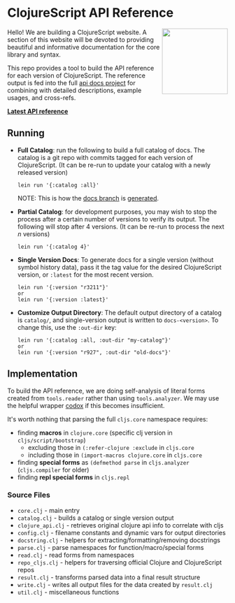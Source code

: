 # ClojureScript API Reference
<img align="right" width="150" src="https://raw.githubusercontent.com/cljsinfo/cljs.info/master/00-scrap/cljs_logo_v10-01.png">

Hello! We are building a ClojureScript website. A section of this website will
be devoted to providing beautiful and informative documentation for the core
library and syntax.

This repo provides a tool to build the API reference for each version of
ClojureScript. The reference output is fed into the full [api docs
project](https://github.com/cljsinfo/api-docs) for combining with detailed
descriptions, example usages, and cross-refs.

__[Latest API reference](https://github.com/cljsinfo/api-refs/tree/docs)__

## Running

- __Full Catalog__: run the following to build a full catalog of docs. The
  catalog is a git repo with commits tagged for each version of ClojureScript.
  (It can be re-run to update your catalog with a newly released version)

    ```
    lein run '{:catalog :all}'
    ```

  NOTE: This is how the [docs branch](https://github.com/cljsinfo/api-refs/tree/docs)
  is [generated](script/build-publish.sh).


- __Partial Catalog__: for development purposes, you may wish to stop the
  process after a certain number of versions to verify its output.  The
  following will stop after 4 versions. (It can be re-run to process the next
  _n_ versions)

    ```
    lein run '{:catalog 4}'
    ```

- __Single Version Docs__: To generate docs for a single version (without symbol history data),
  pass it the tag value for the desired ClojureScript version, or `:latest` for the most recent
  version.

    ```
    lein run '{:version "r3211"}'
    or
    lein run '{:version :latest}'
    ```

- __Customize Output Directory__: The default output directory of a catalog is
  `catalog/`, and single-version output is written to `docs-<version>`.  To
  change this, use the `:out-dir` key:

    ```
    lein run '{:catalog :all, :out-dir "my-catalog"}'
    or
    lein run '{:version "r927", :out-dir "old-docs"}'
    ```

## Implementation

To build the API reference, we are doing self-analysis of literal forms created
from `tools.reader` rather than using `tools.analyzer`. We may use the helpful
wrapper [codox] if this becomes insufficient.

It's worth nothing that parsing the full `cljs.core` namespace requires:

- finding __macros__ in `clojure.core` (specific clj version in `cljs/script/bootstrap`)
    - excluding those in `(:refer-clojure :exclude` in `cljs.core`
    - including those in `(import-macros clojure.core` in `cljs.core`
- finding __special forms__ as `(defmethod parse` in `cljs.analyzer` (`cljs.compiler` for older)
- finding __repl special forms__ in `cljs.repl`

### Source Files

- `core.clj` - main entry
- `catalog.clj` - builds a catalog or single version output
- `clojure_api.clj` - retrieves original clojure api info to correlate with cljs
- `config.clj` - filename constants and dynamic vars for output directories
- `docstring.clj` - helpers for extracting/formatting/removing docstrings
- `parse.clj` - parse namespaces for function/macro/special forms
- `read.clj` - read forms from namespaces
- `repo_cljs.clj` - helpers for traversing official Clojure and ClojureScript repos
- `result.clj` - transforms parsed data into a final result structure
- `write.clj` - writes all output files for the data created by `result.clj`
- `util.clj` - miscellaneous functions

[codox]:https://github.com/weavejester/codox
